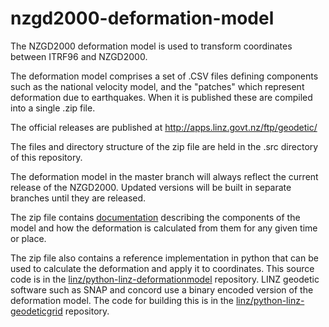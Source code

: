 # nzgd2000-deformation-model

The NZGD2000 deformation model is used to transform coordinates 
between ITRF96 and NZGD2000.  

The deformation model comprises a set of .CSV files defining components such as 
the national velocity model, and the "patches" which represent deformation due
to earthquakes.  When it is published these are compiled into a single .zip file. 

The official releases are published at http://apps.linz.govt.nz/ftp/geodetic/

The files and directory structure of the zip file are held in the .src directory
of this repository.  

The deformation model in the master branch will always reflect the current release
of the NZGD2000. Updated versions will be built in separate branches until they
are released.

The zip file contains [documentation](./src/documentation/NZGD2000DeformationModelFormat.pdf) 
describing the components of the model and how the deformation is
calculated from them for any given time or place.

The zip file also contains a reference implementation in python that 
can be used to calculate the deformation and apply it to coordinates.
This source code is in the [linz/python-linz-deformationmodel](https://github.com/linz/python-linz-deformationmodel) repository.  LINZ geodetic software such as SNAP and concord use a binary encoded
version of the deformation model.  The code for building this is in the
[linz/python-linz-geodeticgrid](https://github.com/linz/python-linz-geodeticgrid) repository.

